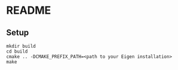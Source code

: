 # README

## Setup

~~~
mkdir build
cd build
cmake .. -DCMAKE_PREFIX_PATH=<path to your Eigen installation>
make
~~~